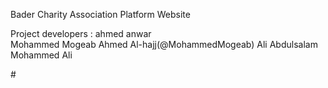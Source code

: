 Bader Charity Association Platform Website

Project developers :
ahmed anwar  
Mohammed Mogeab Ahmed Al-hajj(@MohammedMogeab)
 Ali Abdulsalam Mohammed Ali 
 
#![]()

